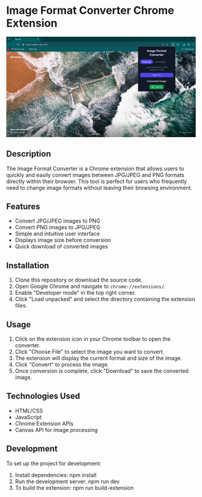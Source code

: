 # Image Format Converter Chrome Extension

![Image Format Converter Extension](./entension.png)

## Description

The Image Format Converter is a Chrome extension that allows users to quickly and easily convert images between JPG/JPEG and PNG formats directly within their browser. This tool is perfect for users who frequently need to change image formats without leaving their browsing environment.

## Features

- Convert JPG/JPEG images to PNG
- Convert PNG images to JPG/JPEG
- Simple and intuitive user interface
- Displays image size before conversion
- Quick download of converted images

## Installation

1. Clone this repository or download the source code.
2. Open Google Chrome and navigate to `chrome://extensions/`.
3. Enable "Developer mode" in the top right corner.
4. Click "Load unpacked" and select the directory containing the extension files.

## Usage

1. Click on the extension icon in your Chrome toolbar to open the converter.
2. Click "Choose File" to select the image you want to convert.
3. The extension will display the current format and size of the image.
4. Click "Convert" to process the image.
5. Once conversion is complete, click "Download" to save the converted image.

## Technologies Used

- HTML/CSS
- JavaScript
- Chrome Extension APIs
- Canvas API for image processing

## Development

To set up the project for development:

1. Install dependencies: npm install
2. Run the development server: npm run dev
3. To build the extension: npm run build-extension
